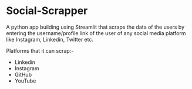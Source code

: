 # Social-Scrapper

A python app building using Streamlit that scraps the data of the users by entering the username/profile link of the user of any social media platform like Instagram, Linkedin, Twitter etc.

Platforms that it can scrap:-
- Linkedin
- Instagram
- GitHub
- YouTube
